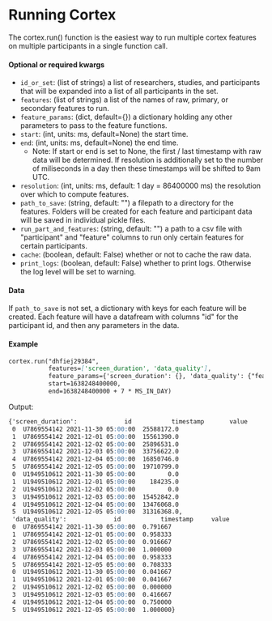 # Running Cortex

The cortex.run() function is the easiest way to run multiple cortex features on multiple participants in a single function call.

#### Optional or required kwargs

- `id_or_set`: (list of strings) a list of researchers, studies, and participants that will be expanded into a list of all participants in the set.
- `features`: (list of strings) a list of the names of raw, primary, or secondary features to run.
- `feature_params`: (dict, default={}) a dictionary holding any other parameters to pass to the feature functions.
- `start`: (int, units: ms, default=None) the start time.
- `end`: (int, units: ms, default=None) the end time.
    - Note: If start or end is set to None, the first / last timestamp with raw data will be determined. If resolution is additionally set to the number of miliseconds in a day then these timestamps will be shifted to 9am UTC.
- `resolution`: (int, units: ms, default: 1 day = 86400000 ms) the resolution over which to compute features.
- `path_to_save`: (string, default: "") a filepath to a directory for the features. Folders will be created for each feature and participant data will be saved in individual pickle files.
- `run_part_and_features`: (string, default: "") a path to a csv file with "participant" and "feature" columns to run only certain features for certain participants.
- `cache`: (boolean, default: False) whether or not to cache the raw data.
- `print_logs`: (boolean, default: False) whether to print logs. Otherwise the log level will be set to warning.

#### Data

If `path_to_save` is not set, a dictionary with keys for each feature will be created. Each feature will have a datafream with columns "id" for the participant id, and then any parameters in the data.

#### Example

```markdown
cortex.run("dhfiej29384",
           features=['screen_duration', 'data_quality'],
           feature_params={'screen_duration': {}, 'data_quality': {"feature":"gps", "bin_size":3600000}},
           start=1638248400000,
           end=1638248400000 + 7 * MS_IN_DAY)
```
Output:
```markdown
{'screen_duration':             id           timestamp       value
 0  U7869554142 2021-11-30 05:00:00  25588172.0
 1  U7869554142 2021-12-01 05:00:00  15561390.0
 2  U7869554142 2021-12-02 05:00:00  25896531.0
 3  U7869554142 2021-12-03 05:00:00  33756622.0
 4  U7869554142 2021-12-04 05:00:00  16850746.0
 5  U7869554142 2021-12-05 05:00:00  19710799.0
 0  U1949510612 2021-11-30 05:00:00         0.0
 1  U1949510612 2021-12-01 05:00:00    184235.0
 2  U1949510612 2021-12-02 05:00:00         0.0
 3  U1949510612 2021-12-03 05:00:00  15452842.0
 4  U1949510612 2021-12-04 05:00:00  13476068.0
 5  U1949510612 2021-12-05 05:00:00  31316368.0,
 'data_quality':             id           timestamp     value
 0  U7869554142 2021-11-30 05:00:00  0.791667
 1  U7869554142 2021-12-01 05:00:00  0.958333
 2  U7869554142 2021-12-02 05:00:00  0.916667
 3  U7869554142 2021-12-03 05:00:00  1.000000
 4  U7869554142 2021-12-04 05:00:00  0.958333
 5  U7869554142 2021-12-05 05:00:00  0.708333
 0  U1949510612 2021-11-30 05:00:00  0.041667
 1  U1949510612 2021-12-01 05:00:00  0.041667
 2  U1949510612 2021-12-02 05:00:00  0.000000
 3  U1949510612 2021-12-03 05:00:00  0.416667
 4  U1949510612 2021-12-04 05:00:00  0.750000
 5  U1949510612 2021-12-05 05:00:00  1.000000}
```
